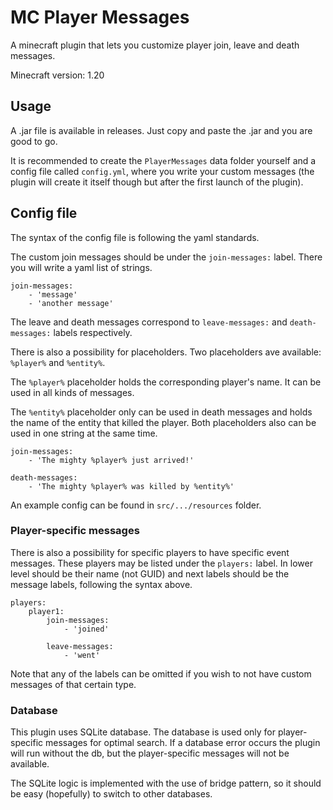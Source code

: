 # MC Player Messages
A minecraft plugin that lets you customize player join, leave and death messages.

Minecraft version: 1.20

## Usage

A .jar file is available in releases. Just copy and paste the .jar and you are good to go.

It is recommended to create the `PlayerMessages` data folder yourself and a config file called `config.yml`, 
where you write your custom messages (the plugin will create it itself though but after the first launch of the plugin).  

## Config file

The syntax of the config file is following the yaml standards.

The custom join messages should be under the `join-messages:` label. There you will write a yaml list of strings.

```
join-messages:
    - 'message'
    - 'another message'
```

The leave and death messages correspond to `leave-messages:` and `death-messages:` labels respectively.

There is also a possibility for placeholders. Two placeholders ave available: `%player%` and `%entity%`. 

The `%player%` placeholder holds the corresponding player's name. It can be used in all kinds of messages.

The `%entity%` placeholder only can be used in death messages and holds the name of the entity that killed the player. Both placeholders also can be used in one string at the same time.

```
join-messages:
    - 'The mighty %player% just arrived!'
    
death-messages:
    - 'The mighty %player% was killed by %entity%'
```

An example config can be found in `src/.../resources` folder.

### Player-specific messages

There is also a possibility for specific players to have specific event messages. These players may
 be listed under the `players:` label. In lower level should be their name (not GUID) and next labels should be the message labels, following the syntax above.

```
players:
    player1:
        join-messages:
            - 'joined'
        
        leave-messages:
            - 'went'
```

Note that any of the labels can be omitted if you wish to not have custom messages of that certain type.

### Database

This plugin uses SQLite database. The database is used only for player-specific messages for optimal search. If a database error occurs the plugin will run without the db, but the player-specific messages will not be available.

The SQLite logic is implemented with the use of bridge pattern, so it should be easy (hopefully) to switch to other databases.